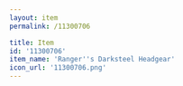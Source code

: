 ```yaml
---
layout: item
permalink: /11300706

title: Item
id: '11300706'
item_name: 'Ranger''s Darksteel Headgear'
icon_url: '11300706.png'
---
```

